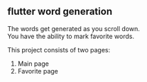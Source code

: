 ## flutter word generation

The words get generated as you scroll down.  
You have the ability to mark favorite words.

This project consists of two pages:

1. Main page
2. Favorite page
